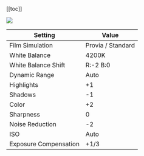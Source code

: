[[toc]]

![](/public/photography/images/fuji-analog-cool.jpg)

| Setting               | Value             |
| --------------------- | ----------------- |
| Film Simulation       | Provia / Standard |
| White Balance         | 4200K             |
| White Balance Shift   | R:-2 B:0          |
| Dynamic Range         | Auto              |
| Highlights            | +1                |
| Shadows               | -1                |
| Color                 | +2                |
| Sharpness             | 0                 |
| Noise Reduction       | -2                |
| ISO                   | Auto              |
| Exposure Compensation | +1/3              |
